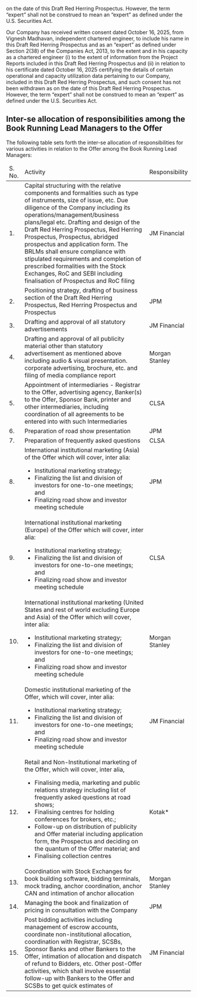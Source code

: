 on the date of this Draft Red Herring Prospectus. However, the term “expert” shall not be construed to mean an “expert” as defined under the U.S. Securities Act.

Our Company has received written consent dated October 16, 2025, from Vignesh Madhavan, independent chartered engineer, to include his name in this Draft Red Herring Prospectus and as an “expert” as defined under Section 2(38) of the Companies Act, 2013, to the extent and in his capacity as a chartered engineer (i) to the extent of information from the Project Reports included in this Draft Red Herring Prospectus and (ii) in relation to his certificate dated October 16, 2025 certifying the details of certain operational and capacity utilization data pertaining to our Company, included in this Draft Red Herring Prospectus, and such consent has not been withdrawn as on the date of this Draft Red Herring Prospectus. However, the term “expert” shall not be construed to mean an “expert” as defined under the U.S. Securities Act.

## Inter-se allocation of responsibilities among the Book Running Lead Managers to the Offer

The following table sets forth the inter-se allocation of responsibilities for various activities in relation to the Offer among the Book Running Lead Managers:

<table><thead><tr><td>S. No.</td><td>Activity</td><td>Responsibility</td></tr></thead><tbody><tr><td>1.</td><td>Capital structuring with the relative components and formalities such as type of instruments, size of issue, etc. Due diligence of the Company including its operations/management/business plans/legal etc. Drafting and design of the Draft Red Herring Prospectus, Red Herring Prospectus, Prospectus, abridged prospectus and application form. The BRLMs shall ensure compliance with stipulated requirements and completion of prescribed formalities with the Stock Exchanges, RoC and SEBI including finalisation of Prospectus and RoC filing</td><td>JM Financial</td></tr><tr><td>2.</td><td>Positioning strategy, drafting of business section of the Draft Red Herring Prospectus, Red Herring Prospectus and Prospectus</td><td>JPM</td></tr><tr><td>3.</td><td>Drafting and approval of all statutory advertisements</td><td>JM Financial</td></tr><tr><td>4.</td><td>Drafting and approval of all publicity material other than statutory advertisement as mentioned above including audio & visual presentation. corporate advertising, brochure, etc. and filing of media compliance report</td><td>Morgan Stanley</td></tr><tr><td>5.</td><td>Appointment of intermediaries - Registrar to the Offer, advertising agency, Banker(s) to the Offer, Sponsor Bank, printer and other intermediaries, including coordination of all agreements to be entered into with such Intermediaries</td><td>CLSA</td></tr><tr><td>6.</td><td>Preparation of road show presentation</td><td>JPM</td></tr><tr><td>7.</td><td>Preparation of frequently asked questions</td><td>CLSA</td></tr><tr><td>8.</td><td>International institutional marketing (Asia) of the Offer which will cover, inter alia:<ul><li>Institutional marketing strategy;</li><li>Finalizing the list and division of investors for one-to-one meetings; and</li><li>Finalizing road show and investor meeting schedule</li></ul></td><td>JPM</td></tr><tr><td>9.</td><td>International institutional marketing (Europe) of the Offer which will cover, inter alia:<ul><li>Institutional marketing strategy;</li><li>Finalizing the list and division of investors for one-to-one meetings; and</li><li>Finalizing road show and investor meeting schedule</li></ul></td><td>CLSA</td></tr><tr><td>10.</td><td>International institutional marketing (United States and rest of world excluding Europe and Asia) of the Offer which will cover, inter alia:<ul><li>Institutional marketing strategy;</li><li>Finalizing the list and division of investors for one-to-one meetings; and</li><li>Finalizing road show and investor meeting schedule</li></ul></td><td>Morgan Stanley</td></tr><tr><td>11.</td><td>Domestic institutional marketing of the Offer, which will cover, inter alia:<ul><li>Institutional marketing strategy;</li><li>Finalizing the list and division of investors for one-to-one meetings; and</li><li>Finalizing road show and investor meeting schedule</li></ul></td><td>JM Financial</td></tr><tr><td>12.</td><td>Retail and Non-Institutional marketing of the Offer, which will cover, inter alia,<ul><li>Finalising media, marketing and public relations strategy including list of frequently asked questions at road shows;</li><li>Finalising centres for holding conferences for brokers, etc.;</li><li>Follow-up on distribution of publicity and Offer material including application form, the Prospectus and deciding on the quantum of the Offer material; and</li><li>Finalising collection centres</li></ul></td><td>Kotak*</td></tr><tr><td>13.</td><td>Coordination with Stock Exchanges for book building software, bidding terminals, mock trading, anchor coordination, anchor CAN and intimation of anchor allocation</td><td>Morgan Stanley</td></tr><tr><td>14.</td><td>Managing the book and finalization of pricing in consultation with the Company</td><td>JPM</td></tr><tr><td>15.</td><td>Post bidding activities including management of escrow accounts, coordinate non-institutional allocation, coordination with Registrar, SCSBs, Sponsor Banks and other Bankers to the Offer, intimation of allocation and dispatch of refund to Bidders, etc. Other post-Offer activities, which shall involve essential follow-up with Bankers to the Offer and SCSBs to get quick estimates of</td><td>JM Financial</td></tr></tbody></table>